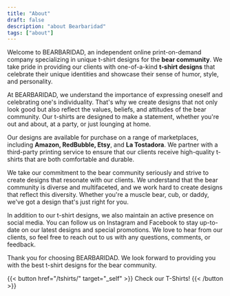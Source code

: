 ```yaml
---
title: "About"
draft: false
description: "about Bearbaridad"
tags: ["about"]
---
```



Welcome to BEARBARIDAD, an independent online print-on-demand company specializing in unique t-shirt designs for the **bear community**. We take pride in providing our clients with one-of-a-kind **t-shirt designs** that celebrate their unique identities and showcase their sense of humor, style, and personality.

At BEARBARIDAD, we understand the importance of expressing oneself and celebrating one's individuality. That's why we create designs that not only look good but also reflect the values, beliefs, and attitudes of the bear community. Our t-shirts are designed to make a statement, whether you're out and about, at a party, or just lounging at home.

Our designs are available for purchase on a range of marketplaces, including **Amazon, RedBubble, Etsy**, and **La Tostadora**. We partner with a third-party printing service to ensure that our clients receive high-quality t-shirts that are both comfortable and durable.

We take our commitment to the bear community seriously and strive to create designs that resonate with our clients. We understand that the bear community is diverse and multifaceted, and we work hard to create designs that reflect this diversity. Whether you're a muscle bear, cub, or daddy, we've got a design that's just right for you.

In addition to our t-shirt designs, we also maintain an active presence on social media. You can follow us on Instagram and Facebook to stay up-to-date on our latest designs and special promotions. We love to hear from our clients, so feel free to reach out to us with any questions, comments, or feedback.

Thank you for choosing BEARBARIDAD. We look forward to providing you with the best t-shirt designs for the bear community.


{{< button href="/tshirts/" target="_self" >}}
Check our T-Shirts!
{{< /button >}}